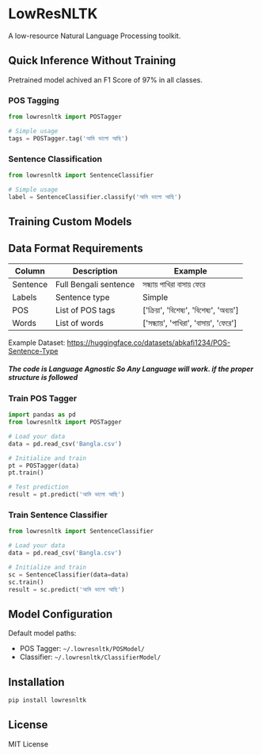 ﻿# LowResNLTK

A low-resource Natural Language Processing toolkit.

## Quick Inference Without Training
Pretrained model achived an F1 Score of 97% in all classes.

### POS Tagging
```python
from lowresnltk import POSTagger

# Simple usage
tags = POSTagger.tag('আমি ভালো আছি')
```

### Sentence Classification
```python
from lowresnltk import SentenceClassifier

# Simple usage
label = SentenceClassifier.classify('আমি ভালো আছি')
```

## Training Custom Models

## Data Format Requirements

| Column | Description | Example |
|--------|-------------|---------|
| Sentence | Full Bengali sentence | সন্ধ্যায় পাখিরা বাসায় ফেরে |
| Labels | Sentence type | Simple |
| POS | List of POS tags | ['ক্রিয়া', 'বিশেষ্য', 'বিশেষ্য', 'অব্যয়'] |
| Words | List of words | ['সন্ধ্যায়', 'পাখিরা', 'বাসায়', 'ফেরে'] |

Example Dataset: https://huggingface.co/datasets/abkafi1234/POS-Sentence-Type
##### The code is Language Agnostic So Any Language will work. if the proper structure is followed 


### Train POS Tagger
```python
import pandas as pd
from lowresnltk import POSTagger

# Load your data
data = pd.read_csv('Bangla.csv')

# Initialize and train
pt = POSTagger(data)
pt.train()

# Test prediction
result = pt.predict('আমি ভালো আছি')
```

### Train Sentence Classifier
```python
from lowresnltk import SentenceClassifier

# Load your data
data = pd.read_csv('Bangla.csv')

# Initialize and train
sc = SentenceClassifier(data=data)
sc.train()
result = sc.predict('আমি ভালো আছি')
```

## Model Configuration

Default model paths:
- POS Tagger: `~/.lowresnltk/POSModel/`
- Classifier: `~/.lowresnltk/ClassifierModel/`


## Installation

```bash
pip install lowresnltk
```

## License
MIT License
